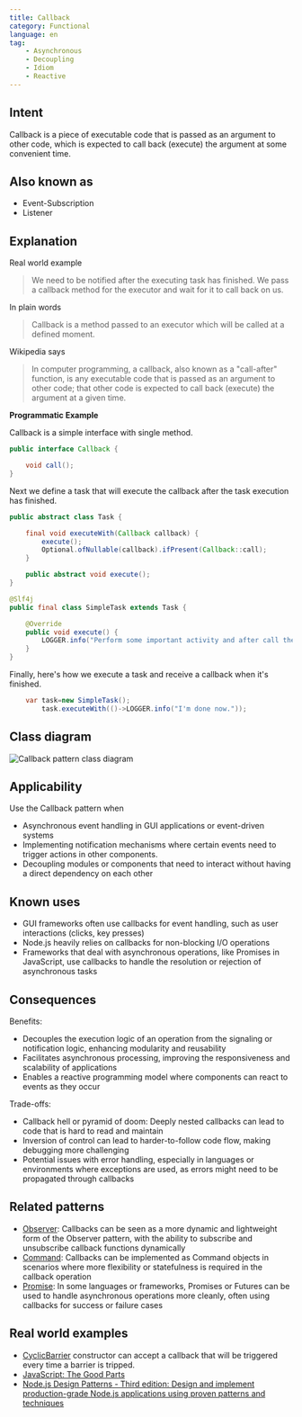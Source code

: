 ```yaml
---
title: Callback
category: Functional
language: en
tag:
    - Asynchronous
    - Decoupling
    - Idiom
    - Reactive
---
```


## Intent

Callback is a piece of executable code that is passed as an argument to other code, which is expected to call back (execute) the argument at some convenient time.

## Also known as

* Event-Subscription
* Listener

## Explanation

Real world example

> We need to be notified after the executing task has finished. We pass a callback method for the executor and wait for it to call back on us.

In plain words

> Callback is a method passed to an executor which will be called at a defined moment.

Wikipedia says

> In computer programming, a callback, also known as a "call-after" function, is any executable code that is passed as an argument to other code; that other code is expected to call back (execute) the argument at a given time.

**Programmatic Example**

Callback is a simple interface with single method.

```java
public interface Callback {

    void call();
}
```

Next we define a task that will execute the callback after the task execution has finished.

```java
public abstract class Task {

    final void executeWith(Callback callback) {
        execute();
        Optional.ofNullable(callback).ifPresent(Callback::call);
    }

    public abstract void execute();
}

@Slf4j
public final class SimpleTask extends Task {

    @Override
    public void execute() {
        LOGGER.info("Perform some important activity and after call the callback method.");
    }
}
```

Finally, here's how we execute a task and receive a callback when it's finished.

```java
    var task=new SimpleTask();
        task.executeWith(()->LOGGER.info("I'm done now."));
```

## Class diagram

![Callback pattern class diagram](./etc/callback.png "Callback")

## Applicability

Use the Callback pattern when

* Asynchronous event handling in GUI applications or event-driven systems
* Implementing notification mechanisms where certain events need to trigger actions in other components.
* Decoupling modules or components that need to interact without having a direct dependency on each other

## Known uses

* GUI frameworks often use callbacks for event handling, such as user interactions (clicks, key presses)
* Node.js heavily relies on callbacks for non-blocking I/O operations
* Frameworks that deal with asynchronous operations, like Promises in JavaScript, use callbacks to handle the resolution or rejection of asynchronous tasks

## Consequences

Benefits:

* Decouples the execution logic of an operation from the signaling or notification logic, enhancing modularity and reusability
* Facilitates asynchronous processing, improving the responsiveness and scalability of applications
* Enables a reactive programming model where components can react to events as they occur

Trade-offs:

* Callback hell or pyramid of doom: Deeply nested callbacks can lead to code that is hard to read and maintain
* Inversion of control can lead to harder-to-follow code flow, making debugging more challenging
* Potential issues with error handling, especially in languages or environments where exceptions are used, as errors might need to be propagated through callbacks

## Related patterns

* [Observer](https://java-design-patterns.com/patterns/observer/): Callbacks can be seen as a more dynamic and lightweight form of the Observer pattern, with the ability to subscribe and unsubscribe callback functions dynamically
* [Command](https://java-design-patterns.com/patterns/command/): Callbacks can be implemented as Command objects in scenarios where more flexibility or statefulness is required in the callback operation
* [Promise](https://java-design-patterns.com/patterns/promise/): In some languages or frameworks, Promises or Futures can be used to handle asynchronous operations more cleanly, often using callbacks for success or failure cases

## Real world examples

* [CyclicBarrier](http://docs.oracle.com/javase/7/docs/api/java/util/concurrent/CyclicBarrier.html#CyclicBarrier%28int,%20java.lang.Runnable%29) constructor can accept a callback that will be triggered every time a barrier is tripped.
* [JavaScript: The Good Parts](https://amzn.to/3TiQV61)
* [Node.js Design Patterns - Third edition: Design and implement production-grade Node.js applications using proven patterns and techniques](https://amzn.to/3VssjKG)
